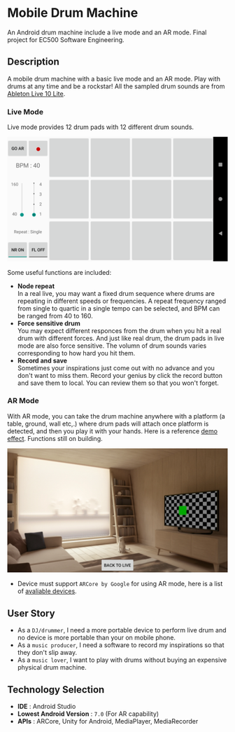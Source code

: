 # Mobile Drum Machine
An Android drum machine include a live mode and an AR mode. Final project for EC500 Software Engineering.
## Description
A mobile drum machine with a basic live mode and an AR mode. Play with drums at any time and be a rockstar! All the sampled drum sounds are from [Ableton Live 10 Lite](https://www.ableton.com/en/products/live-lite/). 
### Live Mode
Live mode provides 12 drum pads with 12 different drum sounds.   
   
![](https://github.com/ZeyuKeithFu/Drum500/blob/master/assets/live_mode.png)   
   
Some useful functions are included:
* **Node repeat**   
In a real live, you may want a fixed drum sequence where drums are repeating in different speeds or frequencies. A repeat frequency ranged from single to quartic in a single tempo can be selected, and BPM can be ranged from 40 to 160.
* **Force sensitive drum**   
You may expect different responces from the drum when you hit a real drum with different forces. And just like real drum, the drum pads in live mode are also force sensitive. The volumn of drum sounds varies corresponding to how hard you hit them.
* **Record and save**   
Sometimes your inspirations just come out with no advance and you don't want to miss them. Record your genius by click the record button and save them to local. You can review them so that you won't forget.   
   
   
### AR Mode
With AR mode, you can take the drum machine anywhere with a platform (a table, ground, wall etc,.) where drum pads will attach once platform is detected, and then you play it with your hands. Here is a reference [demo effect](https://www.youtube.com/watch?v=Zas5JCjQb40&feature=youtu.be). Functions still on building.   

![](https://github.com/ZeyuKeithFu/Drum500/blob/master/assets/AR_mode.png)

* Device must support ```ARCore by Google``` for using AR mode, here is a list of [avaliable devices](https://developers.google.com/ar/discover/supported-devices).   
   
## User Story
* As a ```DJ/drummer```, I need a more portable device to perform live drum and no device is more portable than your on mobile phone.
* As a ```music producer```, I need a software to record my inspirations so that they don't slip away.
* As a ```music lover```, I want to play with drums without buying an expensive physical drum machine.
   
## Technology Selection
* **IDE** : Android Studio
* **Lowest Android Version** : ```7.0``` (For AR capability)
* **APIs** : ARCore, Unity for Android, MediaPlayer, MediaRecorder
